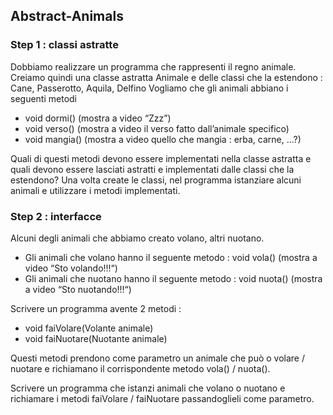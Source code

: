 ## Abstract-Animals

### Step 1 : classi astratte
Dobbiamo realizzare un programma che rappresenti il regno animale.
Creiamo quindi una classe astratta Animale e delle classi che la estendono : Cane, Passerotto, Aquila, Delfino
Vogliamo che gli animali abbiano i seguenti metodi
- void dormi() (mostra a video “Zzz”)
- void verso() (mostra a video il verso fatto dall’animale specifico)
- void mangia() (mostra a video quello che mangia : erba, carne, ...?)

Quali di questi metodi devono essere implementati nella classe astratta e quali devono essere lasciati astratti e implementati dalle classi che la estendono?
Una volta create le classi, nel programma istanziare alcuni animali e utilizzare i metodi implementati.

### Step 2 : interfacce 
Alcuni degli animali che abbiamo creato volano, altri nuotano.
- Gli animali che volano hanno il seguente metodo : void vola() (mostra a video “Sto volando!!!“)
- Gli animali che nuotano hanno il seguente metodo : void nuota() (mostra a video “Sto nuotando!!!“)

Scrivere un programma avente 2 metodi :

- void faiVolare(Volante animale)
- void faiNuotare(Nuotante animale)

Questi metodi prendono come parametro un animale che può o volare / nuotare e richiamano il corrispondente metodo vola() / nuota().

Scrivere un programma che istanzi animali che volano o nuotano e richiamare i metodi faiVolare / faiNuotare passandoglieli come parametro.